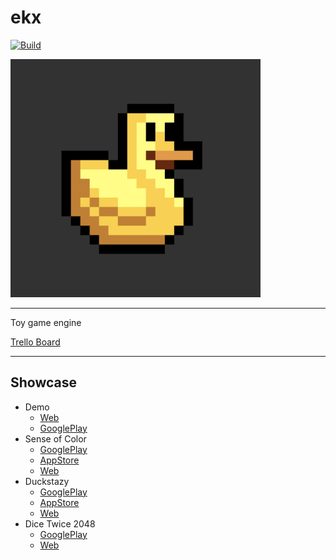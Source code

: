 # ekx

[![Build](https://github.com/highduck/ekx/actions/workflows/build.yml/badge.svg)](https://github.com/highduck/ekx/actions/workflows/build.yml)

<a href="https://github.com/highduck/ekx">
<img width="400" height="381" src="pixel-duck.png" alt="ekx">
</a>

___

Toy game engine

[Trello Board](https://trello.com/b/MW9eYAOA/ekx)

___

## Showcase

- Demo
  - [Web](https://play-ilj.web.app/)
  - [GooglePlay](https://play.google.com/store/apps/details?id=ilj.play.demo)
- Sense of Color
  - [GooglePlay](https://play.google.com/store/apps/details?id=com.eliasku.odd_color_sense_vision_test_challenge)
  - [AppStore](https://apps.apple.com/us/app/sense-of-color/id1435111697)
  - [Web](https://odd-color-sense.web.app/)
- Duckstazy
  - [GooglePlay](https://play.google.com/store/apps/details?id=com.eliasku.Duckstazy)
  - [AppStore](https://apps.apple.com/us/app/duckstazy-classic/id1465702917)
  - [Web](http://duckstazy-2018.web.app/)
- Dice Twice 2048
  - [GooglePlay](https://play.google.com/store/apps/details?id=com.eliasku.dice_twice_2048_domino_puzzle)
  - [Web](https://dice-twice-2048.web.app/)

